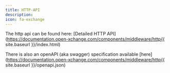 ```yaml
---
title: HTTP-API
description:
icon: fa-exchange
---
```


The http api can be found here: [Detailed HTTP API](https://documentation.open-xchange.com/components/middleware/http{{ site.baseurl }}/index.html)

There is also an openAPI (aka swagger) specification available [here](https://documentation.open-xchange.com/components/middleware/http{{ site.baseurl }}/openapi.json)